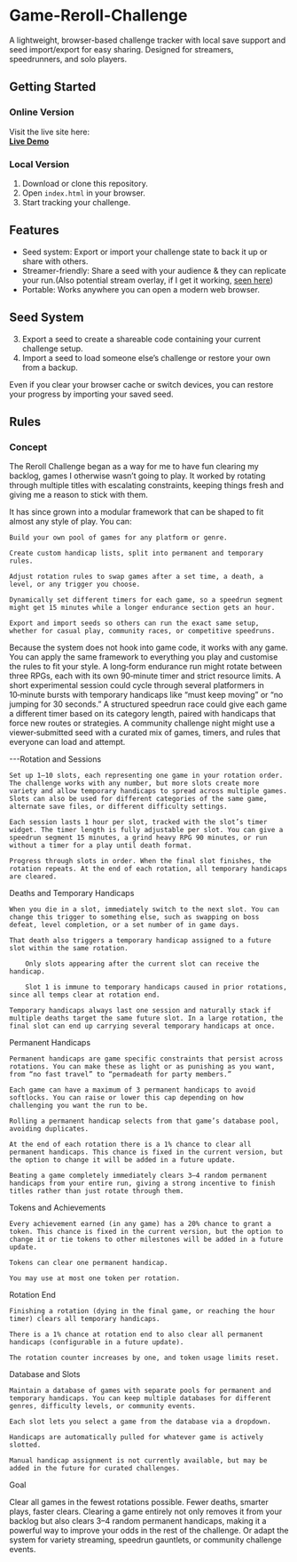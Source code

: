 # Game-Reroll-Challenge

A lightweight, browser-based challenge tracker with local save support and seed import/export for easy sharing. Designed for streamers, speedrunners, and solo players.

## Getting Started

### Online Version
Visit the live site here:  
**[Live Demo](https://Artorosia.github.io/Game-Reroll-Challenge)**

### Local Version
1. Download or clone this repository.
2. Open `index.html` in your browser.
3. Start tracking your challenge.

## Features

- Seed system: Export or import your challenge state to back it up or share with others.
- Streamer-friendly: Share a seed with your audience & they can replicate your run.(Also potential stream overlay, if I get it working, [seen here](https://i.imgur.com/Enjv4rL.png))
- Portable: Works anywhere you can open a modern web browser.

## Seed System

3. Export a seed to create a shareable code containing your current challenge setup.
4. Import a seed to load someone else’s challenge or restore your own from a backup.

Even if you clear your browser cache or switch devices, you can restore your progress by importing your saved seed.

## Rules

### Concept
The Reroll Challenge began as a way for me to have fun clearing my backlog, games I otherwise wasn’t going to play. It worked by rotating through multiple titles with escalating constraints, keeping things fresh and giving me a reason to stick with them.

It has since grown into a modular framework that can be shaped to fit almost any style of play. You can:

    Build your own pool of games for any platform or genre.

    Create custom handicap lists, split into permanent and temporary rules.

    Adjust rotation rules to swap games after a set time, a death, a level, or any trigger you choose.

    Dynamically set different timers for each game, so a speedrun segment might get 15 minutes while a longer endurance section gets an hour.

    Export and import seeds so others can run the exact same setup, whether for casual play, community races, or competitive speedruns.

Because the system does not hook into game code, it works with any game. You can apply the same framework to everything you play and customise the rules to fit your style. A long‑form endurance run might rotate between three RPGs, each with its own 90‑minute timer and strict resource limits. A short experimental session could cycle through several platformers in 10‑minute bursts with temporary handicaps like “must keep moving” or “no jumping for 30 seconds.” A structured speedrun race could give each game a different timer based on its category length, paired with handicaps that force new routes or strategies. A community challenge night might use a viewer‑submitted seed with a curated mix of games, timers, and rules that everyone can load and attempt.


---Rotation and Sessions

    Set up 1–10 slots, each representing one game in your rotation order. The challenge works with any number, but more slots create more variety and allow temporary handicaps to spread across multiple games. Slots can also be used for different categories of the same game, alternate save files, or different difficulty settings.

    Each session lasts 1 hour per slot, tracked with the slot’s timer widget. The timer length is fully adjustable per slot. You can give a speedrun segment 15 minutes, a grind heavy RPG 90 minutes, or run without a timer for a play until death format.

    Progress through slots in order. When the final slot finishes, the rotation repeats. At the end of each rotation, all temporary handicaps are cleared.

Deaths and Temporary Handicaps

    When you die in a slot, immediately switch to the next slot. You can change this trigger to something else, such as swapping on boss defeat, level completion, or a set number of in game days.

    That death also triggers a temporary handicap assigned to a future slot within the same rotation.

        Only slots appearing after the current slot can receive the handicap.

        Slot 1 is immune to temporary handicaps caused in prior rotations, since all temps clear at rotation end.

    Temporary handicaps always last one session and naturally stack if multiple deaths target the same future slot. In a large rotation, the final slot can end up carrying several temporary handicaps at once.

Permanent Handicaps

    Permanent handicaps are game specific constraints that persist across rotations. You can make these as light or as punishing as you want, from “no fast travel” to “permadeath for party members.”

    Each game can have a maximum of 3 permanent handicaps to avoid softlocks. You can raise or lower this cap depending on how challenging you want the run to be.

    Rolling a permanent handicap selects from that game’s database pool, avoiding duplicates.

    At the end of each rotation there is a 1% chance to clear all permanent handicaps. This chance is fixed in the current version, but the option to change it will be added in a future update.

    Beating a game completely immediately clears 3–4 random permanent handicaps from your entire run, giving a strong incentive to finish titles rather than just rotate through them.

Tokens and Achievements

    Every achievement earned (in any game) has a 20% chance to grant a token. This chance is fixed in the current version, but the option to change it or tie tokens to other milestones will be added in a future update.

    Tokens can clear one permanent handicap.

    You may use at most one token per rotation.

Rotation End

    Finishing a rotation (dying in the final game, or reaching the hour timer) clears all temporary handicaps.

    There is a 1% chance at rotation end to also clear all permanent handicaps (configurable in a future update).

    The rotation counter increases by one, and token usage limits reset.

Database and Slots

    Maintain a database of games with separate pools for permanent and temporary handicaps. You can keep multiple databases for different genres, difficulty levels, or community events.

    Each slot lets you select a game from the database via a dropdown.

    Handicaps are automatically pulled for whatever game is actively slotted.

    Manual handicap assignment is not currently available, but may be added in the future for curated challenges.

Goal

Clear all games in the fewest rotations possible. Fewer deaths, smarter plays, faster clears. Clearing a game entirely not only removes it from your backlog but also clears 3–4 random permanent handicaps, making it a powerful way to improve your odds in the rest of the challenge. Or adapt the system for variety streaming, speedrun gauntlets, or community challenge events.

